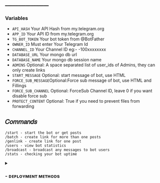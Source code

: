 ━━━━━━━━━━━━━━━━━

### Variables

- `API_HASH` Your API Hash from my.telegram.org
- `APP_ID` Your API ID from my.telegram.org
- `TG_BOT_TOKEN` Your bot token from @BotFather
- `OWNER_ID` Must enter Your Telegram Id
- `CHANNEL_ID` Your Channel ID eg:- -100xxxxxxxx
- `DATABASE_URL` Your mongo db url
- `DATABASE_NAME` Your mongo db session name
- `ADMINS` Optional: A space separated list of user_ids of Admins, they can only create links
- `START_MESSAGE` Optional: start message of bot, use HTML
- `FORCE_SUB_MESSAGE`Optional:Force sub message of bot, use HTML and Fillings
- `FORCE_SUB_CHANNEL` Optional: ForceSub Channel ID, leave 0 if you want disable force sub
- `PROTECT_CONTENT` Optional: True if you need to prevent files from forwarding

## 𝐶𝑜𝑚𝑚𝑎𝑛𝑑𝑠

```
/start - start the bot or get posts
/batch - create link for more than one posts
/genlink - create link for one post
/users - view bot statistics
/broadcast - broadcast any messages to bot users
/stats - checking your bot uptime
```

<details>
<summary><h3>
- <b> ᴅᴇᴘʟᴏʏᴍᴇɴᴛ ᴍᴇᴛʜᴏᴅs </b>
</h3></summary>
<h3 align="center">
    ─「 ᴅᴇᴩʟᴏʏ ᴏɴ ʜᴇʀᴏᴋᴜ 」─
</h3>
<p align="center"><a href="https://heroku.com/deploy?template=https://github.com/tailro/file2sub">
  <img src="https://www.herokucdn.com/deploy/button.svg" alt="Deploy On Heroku">
</a></p>
<h3 align="center">
    ─「 ᴅᴇᴩʟᴏʏ ᴏɴ ʀᴇɴᴅᴇʀ 」─
</h3>
<p align="center"><a href="https://render.com/deploy?repo=https://github.com/tailro/file2sub">
<img src="https://render.com/images/deploy-to-render-button.svg" alt="Deploy to Render">
</a></p>
</details>
